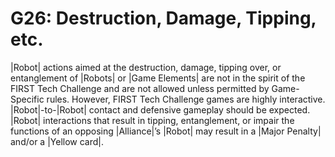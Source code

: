 # G26: Destruction, Damage, Tipping, etc.

|Robot| actions aimed at the destruction, damage, tipping over, or entanglement
of |Robots| or |Game Elements| are not in the spirit of the FIRST Tech Challenge
and are not allowed unless permitted by Game-Specific rules. However, FIRST Tech
Challenge games are highly interactive. |Robot|-to-|Robot| contact and defensive
gameplay should be expected. |Robot| interactions that result in tipping,
entanglement, or impair the functions of an opposing |Alliance|’s |Robot| may
result in a |Major Penalty| and/or a |Yellow card|.